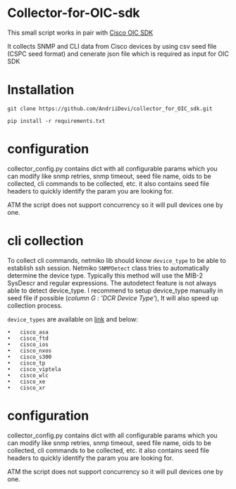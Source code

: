 # Collector-for-OIC-sdk
This small script works in pair with [Cisco OIC SDK](https://software.cisco.com/download/home/286329931/type/286330359/release/2.0)

It collects SNMP and CLI data from Cisco devices by using csv seed file (CSPC seed format) and cenerate json file which is required as input for OIC SDK

# Installation
```
git clone https://github.com/AndriiDevi/collector_for_OIC_sdk.git

pip install -r requirements.txt
```

# configuration

collector_config.py contains dict with all configurable params which you can modify like snmp retries, snmp timeout, seed file name, oids to be collected, cli commands to be collected, etc. it also contains seed file headers to quickly identify the param you are looking for.

ATM the script does not support concurrency so it will pull devices one by one.

# cli collection
To collect cli commands, netmiko lib should know `device_type` to be able to establish ssh session. Netmiko `SNMPDetect` class tries to automatically determine the device type. Typically this method will use the MIB-2 SysDescr and regular expressions. The autodetect feature is not always able to detect device_type. I recommend to setup device_type manually in seed file if possible (*column G : 'DCR Device Type'*), It will also speed up collection process.

`device_types` are available on [link](https://github.com/ktbyers/netmiko/blob/develop/PLATFORMS.md) and below:
```
•	cisco_asa
•	cisco_ftd
•	cisco_ios
•	cisco_nxos
•	cisco_s300
•	cisco_tp
•	cisco_viptela
•	cisco_wlc
•	cisco_xe
•	cisco_xr
```
# configuration

collector_config.py contains dict with all configurable params which you can modify like snmp retries, snmp timeout, seed file name, oids to be collected, cli commands to be collected, etc. it also contains seed file headers to quickly identify the param you are looking for.

ATM the script does not support concurrency so it will pull devices one by one.

